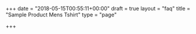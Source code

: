 +++
date = "2018-05-15T00:55:11+00:00"
draft = true
layout = "faq"
title = "Sample Product Mens Tshirt"
type = "page"

+++
